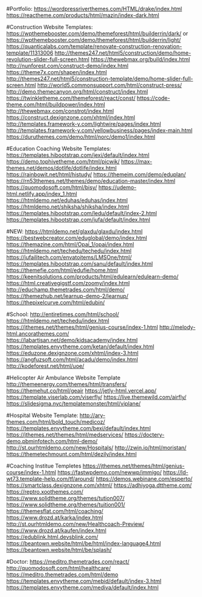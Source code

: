 #Portfolio:
https://wordpressriverthemes.com/HTML/drake/index.html
https://reactheme.com/products/html/mazin/index-dark.html

#Construction Website Templates:
https://wpthemebooster.com/demo/themeforest/html/builderrin/dark/ 
or 
https://wpthemebooster.com/demo/themeforest/html/builderrin/light/
https://quanticalabs.com/template/renovate-construction-renovation-template/11313006
http://themes247.net/html5/construction/demo/home-revolution-slider-full-screen.html
https://thewebmax.org/build/index.html
http://nunforest.com/construct-demo/index.html
https://theme7x.com/shapen/index.html
http://themes247.net/html5/construction-template/demo/home-slider-full-screen.html
http://world5.commonsupport.com/html/construct-press/
http://demo.themecanyon.org/html/construct/index.html
https://twinkletheme.com/themeforest/react/const/
https://code-theme.com/html/buildpower/index.html
http://thewebmax.com/constrot/index.html
https://construct.dexignzone.com/xhtml/index.html
http://templates.framework-y.com/lightwire/pages/index.html
http://templates.framework-y.com/yellowbusiness/pages/index-main.html
https://duruthemes.com/demo/html/norc/demo1/index.html


#Education Coaching Website Templates:
https://templates.hibootstrap.com/jexi/default/index.html
https://demo.tophivetheme.com/html/picwik/
https://max-themes.net/demos/dotlife/dotlife/index.html
https://rainbowit.net/html/histudy/
https://themeim.com/demo/eduplan/
https://rn53themes.net/themes/demo/education-master/index.html
https://quomodosoft.com/html/bisy/
https://udemo-html.netlify.app/index_1.html
https://htmldemo.net/eduhas/eduhas/index.html
https://htmldemo.net/shiksha/shiksha/index.html
https://templates.hibootstrap.com/ledu/default/index-2.html
https://templates.hibootstrap.com/jufa/default/index.html

#NEW:
https://htmldemo.net/glaxdu/glaxdu/index.html
https://bestwebcreator.com/eduglobal/demo/index.html
https://themazine.com/html/Opai_1/opai/index.html
https://htmldemo.net/techedu/techedu/index.html
https://jufailitech.com/envatoitems/LMSOne/html/
https://templates.hibootstrap.com/sanu/default/index.html
https://themefie.com/html/edufie/home.html
https://keenitsolutions.com/products/html/edulearn/edulearn-demo/
https://html.creativegigstf.com/zoomy/index.html
http://educhamp.themetrades.com/html/demo/
https://themezhub.net/learnup-demo-2/learnup/
https://thepixelcurve.com/html/edubin/

#School:
http://entiretimes.com/html/school/
https://htmldemo.net/techedu/index.html
https://jthemes.net/themes/html/genius-course/index-1.html
http://melody-html.ancorathemes.com/
https://labartisan.net/demo/kidsacademy/index.html
https://templates.envytheme.com/ketan/default/index.html
https://eduzone.dexignzone.com/xhtml/index-3.html
https://angfuzsoft.com/html/acadu/demo/index.html
http://kodeforest.net/html/uoe/

#Helicopter Air Ambulance Website Template
http://themeenergy.com/themes/html/transfers/
https://themehut.co/html/geair
https://jetly-html.vercel.app/
https://template.viserlab.com/viserfly/
https://live.themewild.com/airfly/
https://slidesigma.nyc/templatemonster/html/viplane/

#Hospital Website Template:
http://ary-themes.com/html/bold_touch/medicoz/
https://templates.envytheme.com/bexi/default/index.html
https://jthemes.net/themes/html/medservices/
https://doctery-demo.pbminfotech.com/html-demo/
http://st.ourhtmldemo.com/new/Hospitals/
http://zwin.io/html/moristan/
https://themetechmount.com/html/dezily/index.html

#Coaching Institue Templetes
https://jthemes.net/themes/html/genius-course/index-1.html
https://fastwpdemo.com/newwp/immigo/ 
https://ld-wt73.template-help.com/tf/around/
https://demos.webinane.com/esperto/
https://smartclass.dexignzone.com/xhtml/
https://adhiyoga.dttheme.com/
https://reptro.xoothemes.com/
https://www.solidtheme.org/themes/tution007/
https://www.solidtheme.org/themes/tuition001/
https://themesflat.com/html/coaching/
https://www.drozd.at/karka/index.html
http://st.ourhtmldemo.com/new/Healthcoach-Preview/
https://www.drozd.at/kaufen/index.html
https://edublink.html.devsblink.com/
https://beantown.website/html/be/html/index-language4.html
https://beantown.website/html/be/splash/

#Doctor:
https://meditro.themetrades.com/react/
http://quomodosoft.com/html/healthcare/
https://meditro.themetrades.com/html/demo
https://templates.envytheme.com/mebid/default/index-3.html
https://templates.envytheme.com/mediva/default/index.html
